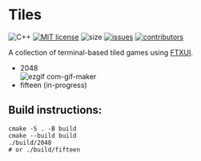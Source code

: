 # Tiles

![C++](https://img.shields.io/badge/c++-%2300599C.svg?style=flat&logo=c%2B%2B&logoColor=white)
[![MIT license](https://img.shields.io/github/license/tusharpm/tiles)](http://opensource.org/licenses/MIT)
![size](https://img.shields.io/github/repo-size/tusharpm/tiles)
[![issues](https://img.shields.io/github/issues/tusharpm/tiles)](https://github.com/tusharpm/tiles/issues)
[![contributors](https://img.shields.io/github/contributors/tusharpm/tiles?color=blue)](https://github.com/tusharpm/tiles/graphs/contributors)

A collection of terminal-based tiled games using [FTXUI](https://github.com/ArthurSonzogni/ftxui).
- 2048  
![ezgif com-gif-maker](https://user-images.githubusercontent.com/4759106/152344137-42e991d1-f840-447c-a690-cd0347bedc3b.gif)
- fifteen (in-progress)

## Build instructions:
```
cmake -S . -B build
cmake --build build
./build/2048
# or ./build/fifteen
```
